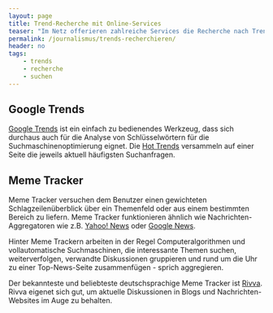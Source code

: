 ```yaml
---
layout: page
title: Trend-Recherche mit Online-Services
teaser: "Im Netz offerieren zahlreiche Services die Recherche nach Trends. Diese Werkzeuge helfen Trends zu recherchieren und zu beobachten."
permalink: /journalismus/trends-recherchieren/
header: no
tags:
    - trends
    - recherche
    - suchen
---
```

## Google Trends

[Google Trends][1] ist ein einfach zu bedienendes Werkzeug, dass sich durchaus auch für die Analyse von Schlüsselwörtern für die Suchmaschinenoptimierung eignet. Die [Hot Trends][5] versammeln auf einer Seite die jeweils aktuell häufigsten Suchanfragen.



## Meme Tracker

Meme Tracker versuchen dem Benutzer einen gewichteten Schlagzeilenüberblick über ein Themenfeld oder aus einem bestimmten Bereich zu liefern. Meme Tracker funktionieren ähnlich wie Nachrichten-Aggregatoren wie z.B. [Yahoo! News][2] oder [Google News][3].

Hinter Meme Trackern arbeiten in der Regel Computeralgorithmen und vollautomatische Suchmaschinen, die interessante Themen suchen, weiterverfolgen, verwandte Diskussionen gruppieren und rund um die Uhr zu einer Top-News-Seite zusammenfügen - sprich aggregieren.

Der bekannteste und beliebteste deutschsprachige Meme Tracker ist [Rivva][4]. Rivva eigenet sich gut, um aktuelle Diskussionen in Blogs und Nachrichten-Websites im Auge zu behalten.




 [1]: http://www.google.de/trends/
 [2]: http://news.yahoo.com/
 [3]: https://news.google.de/
 [4]: http://rivva.de
 [5]: http://www.google.de/trends/hottrends
 [6]: #
 [7]: #
 [8]: #
 [9]: #
 [10]: #